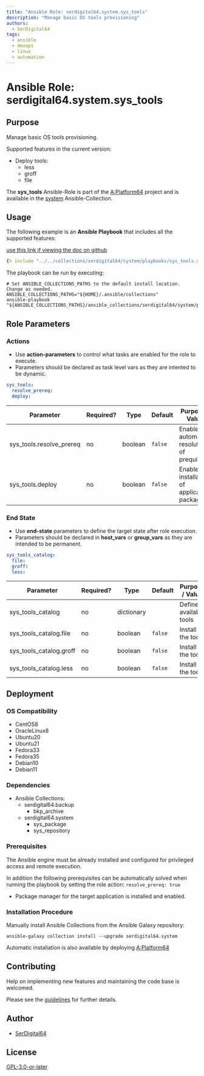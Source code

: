 ```yaml
---
title: "Ansible Role: serdigital64.system.sys_tools"
description: "Manage basic OS tools provisioning"
authors:
  - SerDigital64
tags:
  - ansible
  - devops
  - linux
  - automation
---
```


# Ansible Role: serdigital64.system.sys_tools

## Purpose

Manage basic OS tools provisioning.

Supported features in the current version:

- Deploy tools:
  - less
  - groff
  - file

The **sys_tools** Ansible-Role is part of the [A:Platform64](https://github.com/serdigital64/aplatform64) project and is available in the [system](https://aplatform64.readthedocs.io/en/latest/collections/system) Ansible-Collection.

## Usage

The following example is an **Ansible Playbook** that includes all the supported features:

[use this link if viewing the doc on github](https://github.com/aplatform64/system/blob/main/playbooks/sys_tools.yml)

```yaml
{% include "../../collections/serdigital64/system/playbooks/sys_tools.yml" %}
```

The playbook can be run by executing:

```shell
# Set ANSIBLE_COLLECTIONS_PATHS to the default install location. Change as needed.
ANSIBLE_COLLECTIONS_PATHS="${HOME}/.ansible/collections"
ansible-playbook "${ANSIBLE_COLLECTIONS_PATHS}/ansible_collections/serdigital64/system/playbooks/sys_tools.yml"
```

## Role Parameters

### Actions

- Use **action-parameters** to control what tasks are enabled for the role to execute.
- Parameters should be declared as task level vars as they are intented to be dynamic.

```yaml
sys_tools:
  resolve_prereq:
  deploy:
```

| Parameter                | Required? | Type    | Default | Purpose / Value                             |
| ------------------------ | --------- | ------- | ------- | ------------------------------------------- |
| sys_tools.resolve_prereq | no        | boolean | `false` | Enable automatic resolution of prequisites  |
| sys_tools.deploy         | no        | boolean | `false` | Enable installation of application packages |

### End State

- Use **end-state** parameters to define the target state after role execution.
- Parameters should be declared in **host_vars** or **group_vars** as they are intended to be permanent.

```yaml
sys_tools_catalog:
  file:
  groff:
  less:
```

| Parameter               | Required? | Type       | Default | Purpose / Value        |
| ----------------------- | --------- | ---------- | ------- | ---------------------- |
| sys_tools_catalog       | no        | dictionary |         | Define available tools |
| sys_tools_catalog.file  | no        | boolean    | `false` | Install the tool?      |
| sys_tools_catalog.groff | no        | boolean    | `false` | Install the tool?      |
| sys_tools_catalog.less  | no        | boolean    | `false` | Install the tool?      |

## Deployment

### OS Compatibility

- CentOS8
- OracleLinux8
- Ubuntu20
- Ubuntu21
- Fedora33
- Fedora35
- Debian10
- Debian11

### Dependencies

- Ansible Collections:
  - serdigital64.backup
    - bkp_archive
  - serdigital64.system
    - sys_package
    - sys_repository

### Prerequisites

The Ansible engine must be already installed and configured for privileged access and remote execution.

In addition the following prerequisites can be automatically solved when running the playbook by setting the role action: `resolve_prereq: true`

- Package manager for the target application is installed and enabled.

### Installation Procedure

Manually install Ansible Collections from the Ansible Galaxy repository:

```shell
ansible-galaxy collection install --upgrade serdigital64.system
```

Automatic installation is also available by deploying [A:Platform64](https://aplatform64.readthedocs.io/en/latest/#deployment)

## Contributing

Help on implementing new features and maintaining the code base is welcomed.

Please see the [guidelines](https://aplatform64.readthedocs.io/en/latest/contributing/CONTRIBUTING) for further details.

## Author

- [SerDigital64](https://serdigital64.github.io/)

## License

[GPL-3.0-or-later](https://www.gnu.org/licenses/gpl-3.0.txt)
